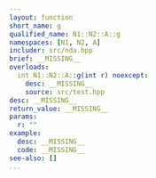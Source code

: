 ```yaml
---
layout: function
short_name: g
qualified_name: N1::N2::A::g
namespaces: [N1, N2, A]
includer: src/nda.hpp
brief: __MISSING__
overloads:
  int N1::N2::A::g(int r) noexcept:
    desc: __MISSING__
    source: src/test.hpp
desc: __MISSING__
return_value: __MISSING__
params:
  r: ""
example:
  desc: __MISSING__
  code: __MISSING__
see-also: []
...
```

